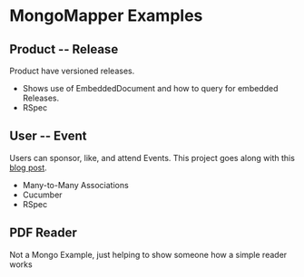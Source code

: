 # MongoMapper Examples 

## Product -- Release

Product have versioned releases.

* Shows use of EmbeddedDocument and how to query for embedded Releases.
* RSpec

## User -- Event

Users can sponsor, like, and attend Events. This project goes along with this [blog post](http://technicaldebt.com/?p=769 "Multiple Many-to-Many Associations in MongoMapper").

* Many-to-Many Associations
* Cucumber
* RSpec

## PDF Reader

Not a Mongo Example, just helping to show someone how a simple reader works
